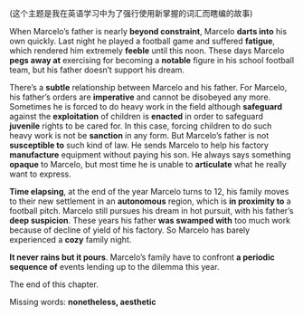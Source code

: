 (这个主题是我在英语学习中为了强行使用新掌握的词汇而瞎编的故事)

When Marcelo’s father is nearly **beyond constraint**, Marcelo **darts into** his own quickly. Last night he played a football game and  suffered **fatigue**,  which rendered him extremely **feeble** until this noon. These days Marcelo **pegs away at** exercising for becoming a **notable** figure in his school football team, but his father doesn’t support his dream.

There’s a **subtle** relationship between Marcelo and his father. For Marcelo, his father’s orders are **imperative** and cannot be disobeyed any more. Sometimes he is forced to do heavy work in the field although **safeguard** against the **exploitation** of children is **enacted** in order to safeguard **juvenile** rights to be cared for. In this case, forcing children to do such heavy work is not be **sanction** in any form. But Marcelo’s father is not **susceptible to** such kind of law. He sends Marcelo to help his factory **manufacture** equipment without paying his son. He always says something **opaque** to Marcelo, but most time he is unable to **articulate** what he really want to express.

**Time elapsing**, at the end of the year Marcelo turns to 12, his family moves to their new settlement in an **autonomous** region, which is **in proximity to** a football pitch. Marcelo still pursues his dream in hot pursuit, with his father’s **deep suspicion**. These years his father **was swamped with** too much work because of decline of yield of his factory. So Marcelo has barely experienced a **cozy** family night.

**It never rains but it pours**. Marcelo’s family have to confront **a periodic sequence of** events lending up to the dilemma this year.

The end of this chapter.

Missing words: **nonetheless, aesthetic**